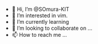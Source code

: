 - 👋 Hi, I’m @SOmura-KIT
- 👀 I’m interested in vim.
- 🌱 I’m currently learning 
- 💞️ I’m looking to collaborate on ...
- 📫 How to reach me ...

<!---
SOmura-KIT/SOmura-KIT is a ✨ special ✨ repository because its `README.md` (this file) appears on your GitHub profile.
You can click the Preview link to take a look at your changes.
--->

